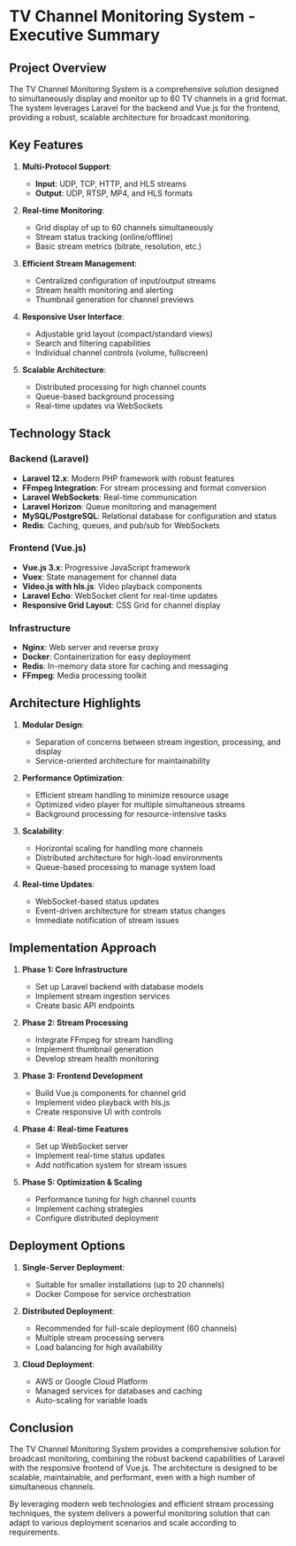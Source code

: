 # TV Channel Monitoring System - Executive Summary

## Project Overview

The TV Channel Monitoring System is a comprehensive solution designed to simultaneously display and monitor up to 60 TV channels in a grid format. The system leverages Laravel for the backend and Vue.js for the frontend, providing a robust, scalable architecture for broadcast monitoring.

## Key Features

1. **Multi-Protocol Support**:
   - **Input**: UDP, TCP, HTTP, and HLS streams
   - **Output**: UDP, RTSP, MP4, and HLS formats

2. **Real-time Monitoring**:
   - Grid display of up to 60 channels simultaneously
   - Stream status tracking (online/offline)
   - Basic stream metrics (bitrate, resolution, etc.)

3. **Efficient Stream Management**:
   - Centralized configuration of input/output streams
   - Stream health monitoring and alerting
   - Thumbnail generation for channel previews

4. **Responsive User Interface**:
   - Adjustable grid layout (compact/standard views)
   - Search and filtering capabilities
   - Individual channel controls (volume, fullscreen)

5. **Scalable Architecture**:
   - Distributed processing for high channel counts
   - Queue-based background processing
   - Real-time updates via WebSockets

## Technology Stack

### Backend (Laravel)

- **Laravel 12.x**: Modern PHP framework with robust features
- **FFmpeg Integration**: For stream processing and format conversion
- **Laravel WebSockets**: Real-time communication
- **Laravel Horizon**: Queue monitoring and management
- **MySQL/PostgreSQL**: Relational database for configuration and status
- **Redis**: Caching, queues, and pub/sub for WebSockets

### Frontend (Vue.js)

- **Vue.js 3.x**: Progressive JavaScript framework
- **Vuex**: State management for channel data
- **Video.js with hls.js**: Video playback components
- **Laravel Echo**: WebSocket client for real-time updates
- **Responsive Grid Layout**: CSS Grid for channel display

### Infrastructure

- **Nginx**: Web server and reverse proxy
- **Docker**: Containerization for easy deployment
- **Redis**: In-memory data store for caching and messaging
- **FFmpeg**: Media processing toolkit

## Architecture Highlights

1. **Modular Design**:
   - Separation of concerns between stream ingestion, processing, and display
   - Service-oriented architecture for maintainability

2. **Performance Optimization**:
   - Efficient stream handling to minimize resource usage
   - Optimized video player for multiple simultaneous streams
   - Background processing for resource-intensive tasks

3. **Scalability**:
   - Horizontal scaling for handling more channels
   - Distributed architecture for high-load environments
   - Queue-based processing to manage system load

4. **Real-time Updates**:
   - WebSocket-based status updates
   - Event-driven architecture for stream status changes
   - Immediate notification of stream issues

## Implementation Approach

1. **Phase 1: Core Infrastructure**
   - Set up Laravel backend with database models
   - Implement stream ingestion services
   - Create basic API endpoints

2. **Phase 2: Stream Processing**
   - Integrate FFmpeg for stream handling
   - Implement thumbnail generation
   - Develop stream health monitoring

3. **Phase 3: Frontend Development**
   - Build Vue.js components for channel grid
   - Implement video playback with hls.js
   - Create responsive UI with controls

4. **Phase 4: Real-time Features**
   - Set up WebSocket server
   - Implement real-time status updates
   - Add notification system for stream issues

5. **Phase 5: Optimization & Scaling**
   - Performance tuning for high channel counts
   - Implement caching strategies
   - Configure distributed deployment

## Deployment Options

1. **Single-Server Deployment**:
   - Suitable for smaller installations (up to 20 channels)
   - Docker Compose for service orchestration

2. **Distributed Deployment**:
   - Recommended for full-scale deployment (60 channels)
   - Multiple stream processing servers
   - Load balancing for high availability

3. **Cloud Deployment**:
   - AWS or Google Cloud Platform
   - Managed services for databases and caching
   - Auto-scaling for variable loads

## Conclusion

The TV Channel Monitoring System provides a comprehensive solution for broadcast monitoring, combining the robust backend capabilities of Laravel with the responsive frontend of Vue.js. The architecture is designed to be scalable, maintainable, and performant, even with a high number of simultaneous channels.

By leveraging modern web technologies and efficient stream processing techniques, the system delivers a powerful monitoring solution that can adapt to various deployment scenarios and scale according to requirements. 